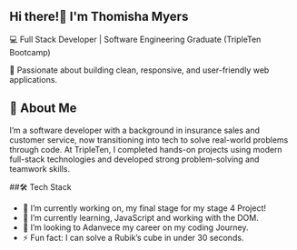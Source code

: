 ## Hi there!👋 I'm Thomisha Myers

💻 Full Stack Developer | Software Engineering Graduate (TripleTen Bootcamp) 

📍 Passionate about building clean, responsive, and user-friendly web applications.

 ## 🚀 About Me 
 I’m a software developer with a background in insurance sales and customer service, now transitioning into tech to solve real-world problems through code.
 At TripleTen, I completed hands-on projects using modern full-stack technologies and developed strong problem-solving and teamwork skills.

 ##🛠️ Tech Stack
 
- 🔭 I’m currently working on, my final stage for my stage 4 Project! 
- 🌱 I’m currently learning, JavaScript and working with the DOM. 
- 👯 I’m looking to Adanvece my career on my coding Journey.
- ⚡ Fun fact: I can solve a Rubik’s cube in under 30 seconds.
